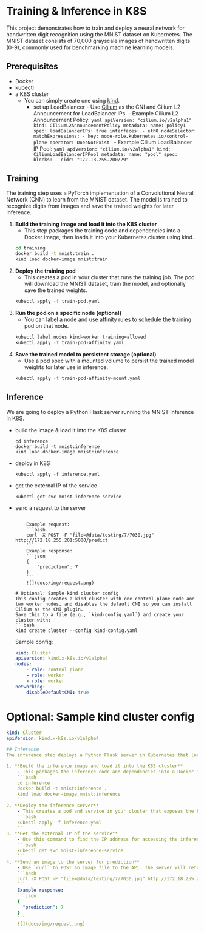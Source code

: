 # Training & Inference in K8S

This project demonstrates how to train and deploy a neural network for handwritten digit recognition using the MNIST dataset on Kubernetes. The MNIST dataset consists of 70,000 grayscale images of handwritten digits (0-9), commonly used for benchmarking machine learning models.
## Prerequisites
- Docker
- kubectl
- a K8S cluster
    - You can simply create one using [kind](https://kind.sigs.k8s.io/).
        - set up LoadBalancer
                - Use [Cilium](https://cilium.io/) as the CNI and Cilium L2 Announcement for LoadBalancer IPs.
                - Example Cilium L2 Announcement Policy:
                ```yaml
                apiVersion: "cilium.io/v2alpha1"
                kind: CiliumL2AnnouncementPolicy
                metadata:
                    name: policy1
                spec:
                    loadBalancerIPs: true
                    interfaces:
                        - eth0
                    nodeSelector:
                        matchExpressions:
                            - key: node-role.kubernetes.io/control-plane
                                operator: DoesNotExist
                ```
                - Example Cilium LoadBalancer IP Pool:
                ```yaml
                apiVersion: "cilium.io/v2alpha1"
                kind: CiliumLoadBalancerIPPool
                metadata:
                    name: "pool"
                spec:
                    blocks:
                        - cidr: "172.18.255.200/29"
                ```


## Training
The training step uses a PyTorch implementation of a Convolutional Neural Network (CNN) to learn from the MNIST dataset. The model is trained to recognize digits from images and save the trained weights for later inference.

1. **Build the training image and load it into the K8S cluster**
    - This step packages the training code and dependencies into a Docker image, then loads it into your Kubernetes cluster using kind.
    ```bash
    cd training
    docker build -t mnist:train .
    kind load docker-image mnist:train
    ```
2. **Deploy the training pod**
    - This creates a pod in your cluster that runs the training job. The pod will download the MNIST dataset, train the model, and optionally save the trained weights.
    ```bash
    kubectl apply -f train-pod.yaml
    ```
3. **Run the pod on a specific node (optional)**
    - You can label a node and use affinity rules to schedule the training pod on that node.
    ```bash
    kubectl label nodes kind-worker training=allowed
    kubectl apply -f train-pod-affinity.yaml
    ```
4. **Save the trained model to persistent storage (optional)**
    - Use a pod spec with a mounted volume to persist the trained model weights for later use in inference.
    ```bash
    kubectl apply -f train-pod-affinity-mount.yaml
    ```

## Inference
We are going to deploy a Python Flask server running the MNIST Inference in K8S.
- build the image & load it into the K8S cluster
    ```
    cd inference
    docker build -t mnist:inference
    kind load docker-image mnist:inference
    ```
- deploy in K8S
    ```
    kubectl apply -f inference.yaml
    ```
- get the external IP of the service
    ```
    kubectl get svc mnist-inference-service
    ```
- send a request to the server
    ```

        Example request:
        ```bash
        curl -X POST -F "file=@data/testing/7/7030.jpg" http://172.18.255.201:5000/predict
        ```
        Example response:
        ```json
        {
            "prediction": 7
        }
        ```
        ![](docs/img/request.png)

    # Optional: Sample kind cluster config
    This config creates a kind cluster with one control-plane node and two worker nodes, and disables the default CNI so you can install Cilium as the CNI plugin.
    Save this to a file (e.g., `kind-config.yaml`) and create your cluster with:
    ```bash
    kind create cluster --config kind-config.yaml
    ```
    Sample config:
    ```yaml
    kind: Cluster
    apiVersion: kind.x-k8s.io/v1alpha4
    nodes:
        - role: control-plane
        - role: worker
        - role: worker
    networking:
        disableDefaultCNI: true
    ```
# Optional: Sample kind cluster config
```yaml
kind: Cluster
apiVersion: kind.x-k8s.io/v1alpha4

## Inference
The inference step deploys a Python Flask server in Kubernetes that loads the trained model and predicts the digit in uploaded images.

1. **Build the inference image and load it into the K8S cluster**
    - This packages the inference code and dependencies into a Docker image, then loads it into your cluster.
    ```bash
    cd inference
    docker build -t mnist:inference .
    kind load docker-image mnist:inference
    ```
2. **Deploy the inference server**
    - This creates a pod and service in your cluster that exposes the Flask API for digit prediction.
    ```bash
    kubectl apply -f inference.yaml
    ```
3. **Get the external IP of the service**
    - Use this command to find the IP address for accessing the inference API from outside the cluster.
    ```bash
    kubectl get svc mnist-inference-service
    ```
4. **Send an image to the server for prediction**
    - Use `curl` to POST an image file to the API. The server will return the predicted digit as JSON.
    ```bash
    curl -X POST -F "file=@data/testing/7/7030.jpg" http://172.18.255.201:5000/predict
    ```
    Example response:
    ```json
    {
      "prediction": 7
    }
    ```
    ![](docs/img/request.png)
